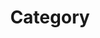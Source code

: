 ---
layout: categories
title: "Category"
permalink: /categories/
author_profile: true
sidebar_main: true
---